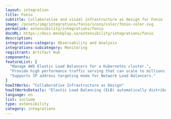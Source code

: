 ```yaml
---
layout: integration
title: Fonio
subtitle: Collaborative and visual infrastructure as design for Fonio
image: /assets/img/integrations/fonio/icons/color/fonio-color.svg
permalink: extensibility/integrations/fonio
docURL: https://docs.meshplay.io/extensibility/integrations/fonio
description: 
integrations-category: Observability and Analysis
integrations-subcategory: Monitoring
registrant: Artifact Hub
components: 
featureList: [
  "Manage AWS Elastic Load Balancers for a Kubernetes cluster.",
  "Provide high performance traffic serving that can scale to millions of requests per second.",
  "Supports IP address targeting mode for Network Load Balancers."
]
howItWorks: "Collaborative Infrastructure as Design"
howItWorksDetails: "Elastic Load Balancing (ELB) automatically distributes incoming application traffic across multiple targets and virtual appliances in one or more Availability Zones (AZs)."
language: en
list: include
type: extensibility
category: integrations
---
```

